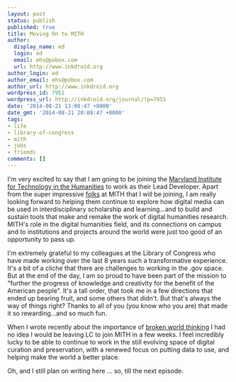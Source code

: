 ```yaml
---
layout: post
status: publish
published: true
title: Moving On to MITH
author:
  display_name: ed
  login: ed
  email: ehs@pobox.com
  url: http://www.inkdroid.org
author_login: ed
author_email: ehs@pobox.com
author_url: http://www.inkdroid.org
wordpress_id: 7951
wordpress_url: http://inkdroid.org/journal/?p=7951
date: '2014-08-21 13:08:47 +0000'
date_gmt: '2014-08-21 20:08:47 +0000'
tags:
- life
- library-of-congress
- mith
- jobs
- friends
comments: []
---
```


<p>I'm very excited to say that I am going to be joining the <a href="http://mith.umd.edu">Maryland Institute for Technology in the Humanities</a> to work as their Lead Developer. Apart from the super impressive <a href="http://mith.umd.edu/people/">folks</a> at MITH that I will be joining, I am really looking forward to helping them continue to explore how digital media can be used in interdisciplinary scholarship and learning...and to build and sustain tools that make and remake the work of digital humanities research. MITH's role in the digital humanities field, and its connections on campus and to institutions and projects around the world were just too good of an opportunity to pass up.</p>
<p>I'm extremely grateful to my colleagues at the Library of Congress who have made working over the last 8 years such a transformative experience. It's a bit of a cliche that there are challenges to working in the .gov space. But at the end of the day, I am so proud to have been part of the mission to "further the progress of knowledge and creativity for the benefit of the American people". It's a tall order, that took me in a few directions that ended up bearing fruit, and some others that didn't. But that's always the way of things right? Thanks to all of you (you know who you are) that made it so rewarding...and so much fun.</p>
<p>When I wrote recently about the importance of <a href="http://inkdroid.org/journal/2014/05/20/broken-world/">broken world thinking</a> I had no idea I would be leaving LC to join MITH in a few weeks. I feel incredibly lucky to be able to continue to work in the still evolving space of digital curation and preservation, with a renewed focus on putting data to use, and helping make the world a better place.</p>
<p>Oh, and I still plan on writing here ... so, till the next episode.</p>
